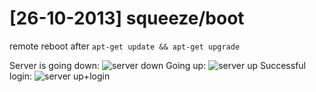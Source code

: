 [26-10-2013] squeeze/boot
=========================
 remote reboot after `apt-get update && apt-get upgrade`

Server is going down:
![server down](http://dela.by/ftp/bubucik-down.png)
Going up:
![server up](http://dela.by/ftp/bubucik-up.png)
Successful login:
![server up+login](http://dela.by/ftp/bubucik-up+login.png)
